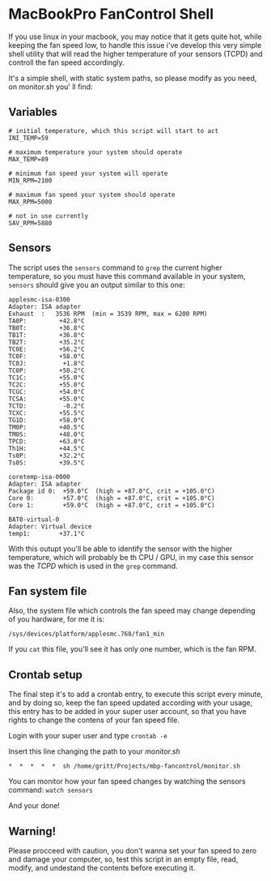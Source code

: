 # MacBookPro FanControl Shell

If you use linux in your macbook, you may notice that it gets quite hot, while keeping the fan speed low, to handle this issue i've develop this very simple shell utility that will read the higher temperature of your sensors (TCPD) and controll the fan speed accordingly.

It's a simple shell, with static system paths, so please modify as you need, on monitor.sh you' ll find:

## Variables

    # initial temperature, which this script will start to act
    INI_TEMP=59

    # maximum temperature your system should operate
    MAX_TEMP=89

    # minimum fan speed your system will operate
    MIN_RPM=2100

    # maximum fan speed your system should operate
    MAX_RPM=5000

    # not in use currently
    SAV_RPM=5880


## Sensors
The script uses the `sensors` command to `grep` the current higher temperature, so you must have this command available in your system, `sensors` should give you an output similar to this one:


    applesmc-isa-0300
    Adapter: ISA adapter
    Exhaust  :   3536 RPM  (min = 3539 RPM, max = 6200 RPM)
    TA0P:         +42.8°C
    TB0T:         +36.8°C
    TB1T:         +36.8°C
    TB2T:         +35.2°C
    TC0E:         +56.2°C
    TC0F:         +58.0°C
    TC0J:          +1.8°C
    TC0P:         +50.2°C
    TC1C:         +55.0°C
    TC2C:         +55.0°C
    TCGC:         +54.0°C
    TCSA:         +55.0°C
    TCTD:          -0.2°C
    TCXC:         +55.5°C
    TG1D:         +58.0°C
    TM0P:         +40.5°C
    TM0S:         +48.0°C
    TPCD:         +63.0°C
    Th1H:         +44.5°C
    Ts0P:         +32.2°C
    Ts0S:         +39.5°C

    coretemp-isa-0000
    Adapter: ISA adapter
    Package id 0:  +59.0°C  (high = +87.0°C, crit = +105.0°C)
    Core 0:        +57.0°C  (high = +87.0°C, crit = +105.0°C)
    Core 1:        +59.0°C  (high = +87.0°C, crit = +105.0°C)

    BAT0-virtual-0
    Adapter: Virtual device
    temp1:        +37.1°C


With this outupt you'll be able to identify the sensor with the higher temperature, which will probably be th CPU / GPU, in my case this sensor was the *TCPD* which is used in the `grep` command.


## Fan system file
Also, the system file which controls the fan speed may change depending of you hardware, for me it is:

    /sys/devices/platform/applesmc.768/fan1_min

If you `cat` this file, you'll see it has only one number, which is the fan RPM.


## Crontab setup

The final step it's to add a crontab entry, to execute this script every minute, and by doing so, keep the fan speed updated according with your usage, this entry has to be added in your super user account, so that you have rights to change the contens of your fan speed file.

Login with your super user and type `crontab -e`

Insert this line changing the path to your *monitor.sh*

    *  *  *  *  *  sh /home/gritt/Projects/mbp-fancontrol/monitor.sh

You can monitor how your fan speed changes by watching the sensors command: `watch sensors`

And your done! 

## Warning!

Please procceed with caution, you don't wanna set your fan speed to zero and damage your computer, so, test this script in an empty file, read, modify, and undestand the contents before executing it.